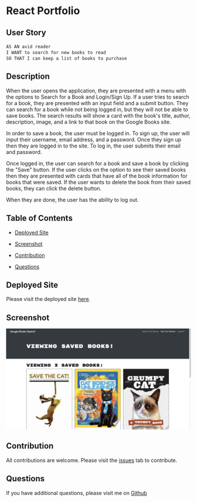 # React Portfolio

## User Story

```
AS AN avid reader
I WANT to search for new books to read
SO THAT I can keep a list of books to purchase
```

## Description

When the user opens the application, they are presented with a menu with the options to Search for a Book and Login/Sign Up. If a user tries to search for a book, they are presented with an input field and a submit button. They can search for a book while not being logged in, but they will not be able to save books. The search results will show a card with the book's title, author, description, image, and a link to that book on the Google Books site.

In order to save a book, the user must be logged in. To sign up, the user will input their username, email address, and a password. Once they sign up then they are logged in to the site. To log in, the user submits their email and password.

Once logged in, the user can search for a book and save a book by clicking the "Save" button. If the user clicks on the option to see their saved books then they are presented with cards that have all of the book information for books that were saved. If the user wants to delete the book from their saved books, they can click the delete button.

When they are done, the user has the ability to log out.

## Table of Contents

- [Deployed Site](#deployedsite)

- [Screenshot](#screenshot)

- [Contribution](#contribution)

- [Questions](#questions)

## Deployed Site

Please visit the deployed site [here](https://thawing-temple-65053.herokuapp.com/).

## Screenshot

![Screenshot of site](ScreenShot.png)

## Contribution

All contributions are welcome. Please visit the [issues](https://github.com/pmac16/book-search-engine/issues) tab to contribute.

## Questions

If you have additional questions, please visit me on [Github](https://github.com/pmac16)
